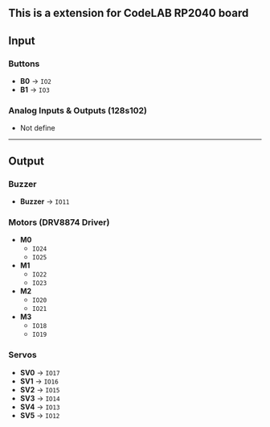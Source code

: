 ## This is a extension for CodeLAB RP2040 board

## Input

### Buttons
- **B0** → `IO2`  
- **B1** → `IO3`

### Analog Inputs & Outputs (128s102)
- Not define

---

## Output

### Buzzer
- **Buzzer** → `IO11`

### Motors (DRV8874 Driver)
- **M0**
  - `IO24`
  - `IO25`
- **M1**
  - `IO22`
  - `IO23`
- **M2**
  - `IO20`
  - `IO21`
- **M3**
  - `IO18`
  - `IO19`

### Servos
- **SV0** → `IO17`  
- **SV1** → `IO16`  
- **SV2** → `IO15`  
- **SV3** → `IO14`  
- **SV4** → `IO13`  
- **SV5** → `IO12`
